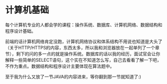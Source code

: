# 计算机基础

每个计算机专业的人都会学的课程：操作系统、数据库、计算机网络、数据结构和程序设计基础。

前端的话计算机网络肯定没跑，计算机网络协议和体系结构不用说也知道是大头了（关于HTTP/HTTPS的内容，东西太多，所以我和浏览器放在一起单列了一个章节），剩下的问的多一点的就是操作系统。数据库的话以我的经历，面试官会让你解释一些简单的SELECT语句，这个实在不知道怎么写，自己去看看了解一下吧，不作为重点。数据结构和程序设计主要体现在算法题中。

至于我为什么又放了一节JAVA的内容进来，等你翻到那一节就知道了:)